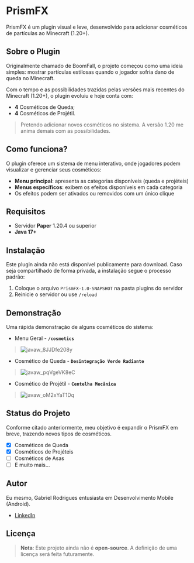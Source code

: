 # PrismFX

PrismFX é um plugin visual e leve, desenvolvido para adicionar cosméticos de partículas ao Minecraft (1.20+).

## Sobre o Plugin

Originalmente chamado de BoomFall, o projeto começou como uma ideia simples: mostrar partículas estilosas quando o jogador sofria dano de queda no Minecraft.

Com o tempo e as possibilidades trazidas pelas versões mais recentes do Minecraft (1.20+), o plugin evoluiu e hoje conta com:

* **4** Cosméticos de Queda;
* **4** Cosméticos de Projétil.
> Pretendo adicionar novos cosméticos no sistema. A versão 1.20 me anima demais com as possibilidades. 

## Como funciona?

O plugin oferece um sistema de menu interativo, onde jogadores podem visualizar e gerenciar seus cosméticos:

* **Menu principal**: apresenta as categorias disponíveis (queda e projéteis)
* **Menus específicos**: exibem os efeitos disponíveis em cada categoria
* Os efeitos podem ser ativados ou removidos com um único clique

## Requisitos

- Servidor **Paper** 1.20.4 ou superior
- **Java 17+**

## Instalação

Este plugin ainda não está disponível publicamente para download.
Caso seja compartilhado de forma privada, a instalação segue o processo padrão:

1. Coloque o arquivo `PrismFX-1.0-SNAPSHOT` na pasta plugins do servidor
2. Reinicie o servidor ou use `/reload`

## Demonstração

Uma rápida demonstração de alguns cosméticos do sistema:

* Menu Geral - **`/cosmetics`**
> ![javaw_8JJDfe208y](https://github.com/user-attachments/assets/180556f8-1ea2-4dd3-a6e9-83df3a9e5c54)

* Cosmético de Queda - **`Desintegração Verde Radiante`**
> ![javaw_pqVgeVK8eC](https://github.com/user-attachments/assets/d02f8d3b-f0f7-4454-9720-4183071707c2)

* Cosmético de Projétil - **`Centelha Mecânica`**
> ![javaw_oM2xYaT1Dq](https://github.com/user-attachments/assets/9bb49b40-cf51-4bd4-910f-ebb3813eeaaa)

## Status do Projeto

Conforme citado anteriormente, meu objetivo é expandir o PrismFX em breve, trazendo novos tipos de cosméticos.
- [x] Cosméticos de Queda
- [x] Cosméticos de Projéteis
- [ ] Cosméticos de Asas 
- [ ] E muito mais...

## Autor

Eu mesmo, Gabriel Rodrigues entusiasta em Desenvolvimento Mobile (Android).

* [LinkedIn](https://www.linkedin.com/in/gahrodrigues/)

## Licença

> **Nota**: Este projeto ainda não é **open-source**. A definição de uma licença será feita futuramente.
